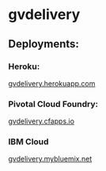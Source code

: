 # gvdelivery

## Deployments:

### Heroku:

[gvdelivery.herokuapp.com](https://gvdelivery.herokuapp.com)

### Pivotal Cloud Foundry:

[gvdelivery.cfapps.io](https://gvdelivery.cfapps.io)

### IBM Cloud

[gvdelivery.mybluemix.net](https://gvdelivery.mybluemix.net)